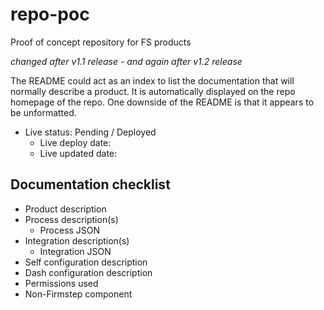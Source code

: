# repo-poc
Proof of concept repository for FS products

*changed after v1.1 release - and again after v1.2 release*

The README could act as an index to list the documentation that will normally describe a product. It is automatically displayed on the repo homepage of the repo. One downside of the README is that it appears to be unformatted.

- Live status: Pending / Deployed
  - Live deploy date: 
  - Live updated date:

## Documentation checklist

- Product description
- Process description(s)
  - Process JSON
- Integration description(s)
  - Integration JSON
- Self configuration description
- Dash configuration description
- Permissions used
- Non-Firmstep component 


